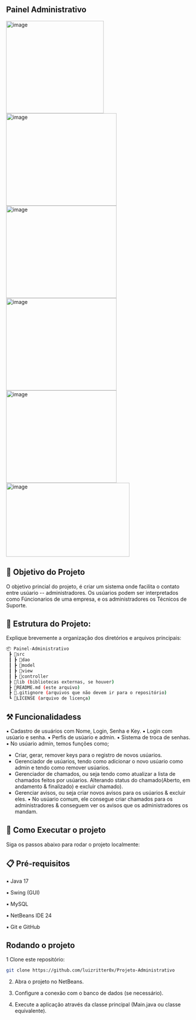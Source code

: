 ## Painel Administrativo
<img width="265" height="250" alt="image" src="https://github.com/user-attachments/assets/76e6200e-e4e8-4c4e-af5e-ebdaa1a925bb" />
<img width="300" height="250" alt="image" src="https://github.com/user-attachments/assets/230da6ab-1b39-4e33-b2df-152a05066e65" />
<img width="300" height="250" alt="image" src="https://github.com/user-attachments/assets/785c50b1-6aa2-4800-b67c-c52bf5a247fc" />
<img width="300" height="250" alt="image" src="https://github.com/user-attachments/assets/0ba4e042-8793-44f8-9ae5-6489164b3788" />
<img width="300" height="250" alt="image" src="https://github.com/user-attachments/assets/c8736def-fba7-407a-9656-7c2daf4e7f9b" />
<img width="335" height="200" alt="image" src="https://github.com/user-attachments/assets/95618227-357d-4dfd-a64f-990d37900501" />

## 🎯 Objetivo do Projeto
O objetivo princial do projeto, é criar um sistema onde facilita o contato entre usúario -- administradores. Os usúarios podem ser interpretados como Fúncionarios de uma empresa, e os administradores os Técnicos de Suporte.

## 📂 Estrutura do Projeto:
Explique brevemente a organização dos diretórios e arquivos principais:
```sh
📦 Painel-Administrativo
 ┣ 📂src
 ┃ ┣ 📂dao
 ┃ ┣ 📂model
 ┃ ┣ 📂view
 ┃ ┣ 📂controller
 ┣ 📂lib (bibliotecas externas, se houver)
 ┣ 📜README.md (este arquivo)
 ┣ 📜.gitignore (arquivos que não devem ir para o repositório)
 ┗ 📜LICENSE (arquivo de licença)
```
## ⚒️ Funcionalidadess
▪︎ Cadastro de usuários com Nome, Login, Senha e Key.
▪︎ Login com usúario e senha.
▪︎ Perfis de usúario e admin. 
▪︎ Sistema de troca de senhas.
▪︎ No usúario admin, temos funções como;
- Criar, gerar, remover keys para o registro de novos usúarios.
- Gerenciador de usúarios, tendo como adicionar o novo usúario como admin e tendo como remover usúarios.
- Gerenciador de chamados, ou seja tendo como atualizar a lista de chamados feitos por usúarios. Alterando status do chamado(Aberto, em andamento & finalizado) e excluir chamado).
- Gerenciar avisos, ou seja criar novos avisos para os usúarios & excluir eles.
▪︎ No usúario comum, ele consegue criar chamados para os administradores & conseguem ver os avisos que os administradores os mandam.

## 🏁 Como Executar o projeto

Siga os passos abaixo para rodar o projeto localmente:
## 📋 Pré-requisitos
▪︎ Java 17

▪︎ Swing (GUI)

▪︎ MySQL

▪︎ NetBeans IDE 24

▪︎ Git e GitHub

##  Rodando o projeto
1 Clone este repositório:
```sh
git clone https://github.com/luizritter0x/Projeto-Administrativo
```
2. Abra o projeto no NetBeans.

3. Configure a conexão com o banco de dados (se necessário).

4. Execute a aplicação através da classe principal (Main.java ou classe equivalente).
